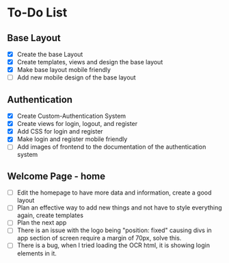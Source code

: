 # To-Do List
## Base Layout
- [x] Create the base Layout
- [x] Create templates, views and design the base layout
- [x] Make base layout mobile friendly
- [ ] Add new mobile design of the base layout
## Authentication
- [x] Create Custom-Authentication System 
- [x] Create views for login, logout, and register
- [x] Add CSS for login and register
- [x] Make login and register mobile friendly
- [ ] Add images of frontend to the documentation of the authentication system
## Welcome Page - home
- [ ] Edit the homepage to have more data and information, create a good layout
- [ ] Plan an effective way to add new things and not have to style everything again, create templates
- [ ] Plan the next app 
- [ ] There is an issue with the logo being "position: fixed" causing divs in app section of screen require a margin of 70px, solve this.
- [ ] There is a bug, when I tried loading the OCR html, it is showing login elements in it.
